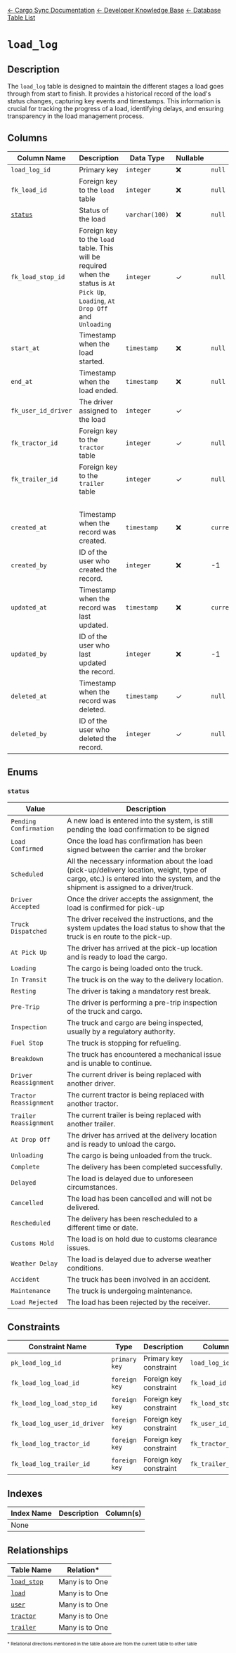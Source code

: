 [← Cargo Sync Documentation](../../../../readme.md) [← Developer Knowledge Base](../../readme.md) [← Database Table List](../database-design.md)

# `load_log`

## Description

The `load_log` table is designed to maintain the different stages a load goes through from start to finish. It provides a historical record of the load's status changes, capturing key events and timestamps. This information is crucial for tracking the progress of a load, identifying delays, and ensuring transparency in the load management process.

## Columns

|Column Name|Description|Data Type|Nullable|Default|
|-|-|-|-|-|
|`load_log_id`|Primary key|`integer`|❌|`null`|
|`fk_load_id`|Foreign key to the `load` table|`integer`|❌|`null`|
|[`status`](#status)|Status of the load|`varchar(100)`|❌|`null`|
|`fk_load_stop_id`|Foreign key to the `load` table. This will be required when the status is `At Pick Up`, `Loading`, `At Drop Off` and `Unloading`|`integer`|✓|`null`|
|`start_at`|Timestamp when the load started.|`timestamp`|❌|`null`|
|`end_at`|Timestamp when the load ended.|`timestamp`|❌|`null`|
|`fk_user_id_driver`|The driver assigned to the load|`integer`|✓||
|`fk_tractor_id`|Foreign key to the `tractor` table|`integer`|✓|`null`|
|`fk_trailer_id`|Foreign key to the `trailer` table|`integer`|✓|`null`|
|&nbsp;|
|`created_at`|Timestamp when the record was created.|`timestamp`|❌|`current_timestamp`|
|`created_by`|ID of the user who created the record.|`integer`|❌|-1|
|`updated_at`|Timestamp when the record was last updated.|`timestamp`|❌|`current_timestamp`|
|`updated_by`|ID of the user who last updated the record.|`integer`|❌|-1|
|`deleted_at`|Timestamp when the record was deleted.|`timestamp`|✓|`null`|
|`deleted_by`|ID of the user who deleted the record.|`integer`|✓|`null`|

## Enums

### `status`

|Value|Description|
|-|-|
|`Pending Confirmation`|A new load is entered into the system, is still pending the load confirmation to be signed|
|`Load Confirmed`|Once the load has confirmation has been signed between the carrier and the broker|
|`Scheduled`|All the necessary information about the load (pick-up/delivery location, weight, type of cargo, etc.) is entered into the system, and the shipment is assigned to a driver/truck.|
|`Driver Accepted`|Once the driver accepts the assignment, the load is confirmed for pick-up|
|`Truck Dispatched`|The driver received the instructions, and the system updates the load status to show that the truck is en route to the pick-up.|
|`At Pick Up`|The driver has arrived at the pick-up location and is ready to load the cargo.|
|`Loading`|The cargo is being loaded onto the truck.|
|`In Transit`|The truck is on the way to the delivery location.|
|`Resting`|The driver is taking a mandatory rest break.|
|`Pre-Trip`|The driver is performing a pre-trip inspection of the truck and cargo.|
|`Inspection`|The truck and cargo are being inspected, usually by a regulatory authority.|
|`Fuel Stop`|The truck is stopping for refueling.|
|`Breakdown`|The truck has encountered a mechanical issue and is unable to continue.|
|`Driver Reassignment`|The current driver is being replaced with another driver.|
|`Tractor Reassignment`|The current tractor is being replaced with another tractor.|
|`Trailer Reassignment`|The current trailer is being replaced with another trailer.|
|`At Drop Off`|The driver has arrived at the delivery location and is ready to unload the cargo.|
|`Unloading`|The cargo is being unloaded from the truck.|
|`Complete`|The delivery has been completed successfully.|
|`Delayed`|The load is delayed due to unforeseen circumstances.|
|`Cancelled`|The load has been cancelled and will not be delivered.|
|`Rescheduled`|The delivery has been rescheduled to a different time or date.|
|`Customs Hold`|The load is on hold due to customs clearance issues.|
|`Weather Delay`|The load is delayed due to adverse weather conditions.|
|`Accident`|The truck has been involved in an accident.|
|`Maintenance`|The truck is undergoing maintenance.|
|`Load Rejected`|The load has been rejected by the receiver.|

## Constraints

|Constraint Name|Type|Description|Column(s)|
|--|--|--|--|
|`pk_load_log_id`|`primary key`|Primary key constraint|`load_log_id`|
|`fk_load_log_load_id`|`foreign key`|Foreign key constraint|`fk_load_id`|
|`fk_load_log_load_stop_id`|`foreign key`|Foreign key constraint|`fk_load_stop_id`|
|`fk_load_log_user_id_driver`|`foreign key`|Foreign key constraint|`fk_user_id_driver`|
|`fk_load_log_tractor_id`|`foreign key`|Foreign key constraint|`fk_tractor_id`|
|`fk_load_log_trailer_id`|`foreign key`|Foreign key constraint|`fk_trailer_id`|

## Indexes

|Index Name|Description|Column(s)|
|-|-|-|
|None|

## Relationships

|Table Name|Relation*|
|-|-|
|[`load_stop`](./load-stop-table.md)|Many is to One|
|[`load`](./load-table.md)|Many is to One|
|[`user`](./user-table.md)|Many is to One|
|[`tractor`](./tractor-table.md)|Many is to One|
|[`trailer`](./trailer-table.md)|Many is to One|


<span style="font-size:10px">\* Relational directions mentioned in the table above are from the current table to other table</span>